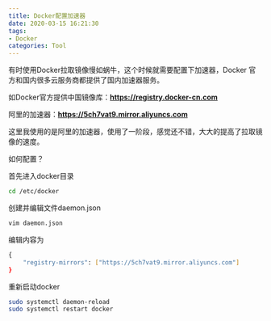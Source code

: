 ```yaml
---
title: Docker配置加速器
date: 2020-03-15 16:21:30
tags:
- Docker
categories: Tool
---
```


有时使用Docker拉取镜像慢如蜗牛，这个时候就需要配置下加速器，Docker 官方和国内很多云服务商都提供了国内加速器服务。

如Docker官方提供中国镜像库：**https://registry.docker-cn.com**

阿里的加速器：**https://5ch7vat9.mirror.aliyuncs.com**

<!-- more -->

这里我使用的是阿里的加速器，使用了一阶段，感觉还不错，大大的提高了拉取镜像的速度。

如何配置？

首先进入docker目录

```bash
cd /etc/docker
```

创建并编辑文件daemon.json

```bash
vim daemon.json
```

编辑内容为

```bash
{     
    "registry-mirrors": ["https://5ch7vat9.mirror.aliyuncs.com"]  
}
```

重新启动docker

```bash
sudo systemctl daemon-reload 
sudo systemctl restart docker 
```



